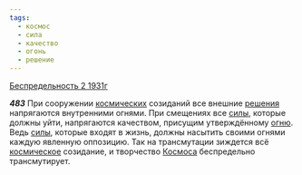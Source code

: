 ```yaml
---
tags:
  - космос
  - сила
  - качество
  - огонь
  - решение
---
```


[Беспредельность 2 1931г](https://127.0.0.1:4002/agni/1931)

___483___
При сооружении [космических](../../../tags/#космос) созиданий все внешние [решения](../../../tags/#решение) напрягаются внутренними огнями. При смещениях все [силы](../../../tags/#сила), которые должны уйти, напрягаются качеством, присущим утверждённому [огню](../../../tags/#огонь). Ведь [силы](../../../tags/#сила), которые входят в жизнь, должны насытить своими огнями каждую явленную оппозицию. Так на трансмутации зиждется всё [космическое](../../../tags/#космос) созидание, и творчество [Космоса](../../../tags/#космос) беспредельно трансмутирует.   

